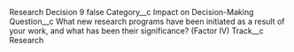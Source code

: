<?xml version="1.0" encoding="UTF-8"?>
<CustomMetadata xmlns="http://soap.sforce.com/2006/04/metadata" xmlns:xsi="http://www.w3.org/2001/XMLSchema-instance" xmlns:xsd="http://www.w3.org/2001/XMLSchema">
    <label>Research Decision 9</label>
    <protected>false</protected>
    <values>
        <field>Category__c</field>
        <value xsi:type="xsd:string">Impact on Decision-Making</value>
    </values>
    <values>
        <field>Question__c</field>
        <value xsi:type="xsd:string">What new research programs have been initiated as a result of your work, and what has been their significance? (Factor IV)</value>
    </values>
    <values>
        <field>Track__c</field>
        <value xsi:type="xsd:string">Research</value>
    </values>
</CustomMetadata>
